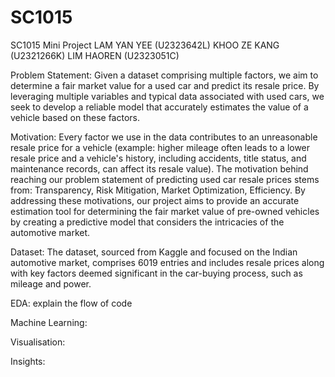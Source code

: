 # SC1015
SC1015 Mini Project
LAM YAN YEE (U2323642L)
KHOO ZE KANG (U2321266K)
LIM HAOREN (U2323051C) 

Problem Statement:
Given a dataset comprising multiple factors, we aim to determine a fair market value for a used car and predict its resale price. By leveraging multiple variables and typical data associated with used cars, we seek to develop a reliable model that accurately estimates the value of a vehicle based on these factors.

Motivation:
Every factor we use in the data contributes to an unreasonable resale price for a vehicle (example: higher mileage often leads to a lower resale price and a vehicle's history, including accidents, title status, and maintenance records, can affect its resale value).
The motivation behind reaching our problem statement of predicting used car resale prices stems from: Transparency, Risk Mitigation, Market Optimization, Efficiency.
By addressing these motivations, our project aims to provide an accurate estimation tool for determining the fair market value of pre-owned vehicles by creating a predictive model that considers the intricacies of the automotive market. 

Dataset:
The dataset, sourced from Kaggle and focused on the Indian automotive market, comprises 6019 entries and includes resale prices along with key factors deemed significant in the car-buying process, such as mileage and power.

EDA:
explain the flow of code

Machine Learning: 

Visualisation: 

Insights:
